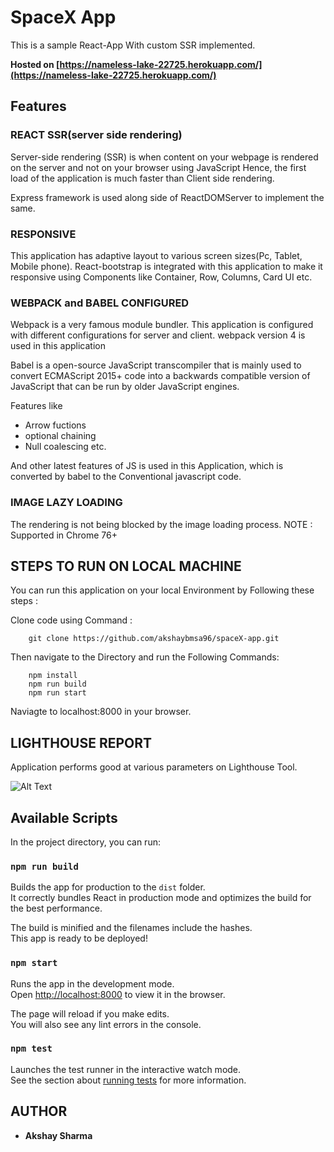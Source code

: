 # SpaceX App

This is a sample React-App With custom  SSR implemented.

**Hosted on [https://nameless-lake-22725.herokuapp.com/](https://nameless-lake-22725.herokuapp.com/)**

## Features 

### REACT SSR(server side rendering)
   Server-side rendering (SSR) is when content on your webpage is rendered on the server and not on your browser using JavaScript
   Hence, the first load of the application is much faster than Client side rendering.
    
   Express framework is used along side of ReactDOMServer to implement the same.

### RESPONSIVE
   This application has adaptive layout to various screen sizes(Pc, Tablet, Mobile phone).
   React-bootstrap is integrated with this application to make it responsive using Components
   like Container, Row, Columns, Card UI etc.

### WEBPACK and BABEL CONFIGURED
   Webpack is a very famous module bundler.
   This application is configured with different configurations for server and client.
   webpack version 4 is used in this application

   Babel is a open-source JavaScript transcompiler that is mainly used to convert
   ECMAScript 2015+ code into a backwards compatible version of JavaScript that can be 
   run by older JavaScript engines.

   Features like
   * Arrow fuctions
   * optional chaining
   * Null coalescing etc.
   
   And other latest features of JS is used in this Application, which is converted by
   babel to the Conventional javascript code.


### IMAGE LAZY LOADING
   The rendering is not being blocked by the image loading process.
   NOTE : Supported in Chrome 76+


##  STEPS TO RUN ON LOCAL MACHINE 
   You can run this application on your local Environment by Following these steps : 
    
   Clone code using Command :
   
        git clone https://github.com/akshaybmsa96/spaceX-app.git

   Then navigate to the Directory and run the Following Commands:

        npm install
        npm run build
        npm run start

   Naviagte to localhost:8000 in your browser.
    
## LIGHTHOUSE REPORT 
   Application performs good at various parameters on Lighthouse Tool.
   

   ![Alt Text](https://user-images.githubusercontent.com/18141199/93003082-511d7180-f559-11ea-8793-d25c267089df.png)



## Available Scripts

In the project directory, you can run:

### `npm run build`

Builds the app for production to the `dist` folder.<br />
It correctly bundles React in production mode and optimizes the build for the best performance.

The build is minified and the filenames include the hashes.<br />
This app is ready to be deployed!

### `npm start`

Runs the app in the development mode.<br />
Open [http://localhost:8000](http://localhost:8000) to view it in the browser.

The page will reload if you make edits.<br />
You will also see any lint errors in the console.

### `npm test`

Launches the test runner in the interactive watch mode.<br />
See the section about [running tests](https://facebook.github.io/create-react-app/docs/running-tests) for more information.

## AUTHOR

* **Akshay Sharma**
   

